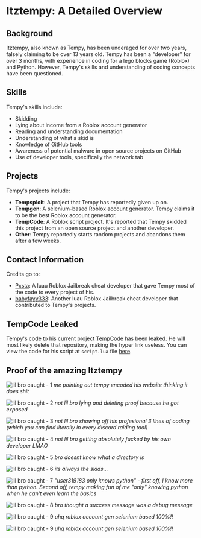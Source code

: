 # Itztempy: A Detailed Overview

## Background

Itztempy, also known as Tempy, has been underaged for over two years, falsely claiming to be over 13 years old. Tempy has been a "developer" for over 3 months, with experience in coding for a lego blocks game (Roblox) and Python. However, Tempy's skills and understanding of coding concepts have been questioned.

## Skills

Tempy's skills include:

- Skidding
- Lying about income from a Roblox account generator
- Reading and understanding documentation
- Understanding of what a skid is
- Knowledge of GitHub tools
- Awareness of potential malware in open source projects on GitHub
- Use of developer tools, specifically the network tab

## Projects

Tempy's projects include:

- **Tempsploit**: A project that Tempy has reportedly given up on.
- **Tempgen**: A selenium-based Roblox account generator. Tempy claims it to be the best Roblox account generator.
- **TempCode**: A Roblox script project. It's reported that Tempy skidded this project from an open source project and another developer.
- **Other**: Tempy reportedly starts random projects and abandons them after a few weeks.

## Contact Information

Credits go to:

- [Pxsta](http://dsc.projectauto.xyz/): A luau Roblox Jailbreak cheat developer that gave Tempy most of the code to every project of his.
- [babyfayy333](https://discord.gg/hcxdapVphM): Another luau Roblox Jailbreak cheat developer that contributed to Tempy's projects.

## TempCode Leaked

Tempy's code to his current project [TempCode](https://gist.githubusercontent.com/tempservice/d0a3e82dfa1db85c00c4911c02e7f6ef/raw/66cd3860bdc10fbb6c4cdb10ef20dc1f07373c4c/gistfile1.txt) has been leaked. He will most likely delete that repository, making the hyper link useless. You can view the code for his script at `script.lua` file [here](./script.lua).


## Proof of the amazing Itztempy

![lil bro caught - 1](./pic1.PNG)
*me pointing out tempy encoded his website thinking it does shit*

![lil bro caught - 2](./pic2.PNG)
*not lil bro lying and deleting proof because he got exposed*

![lil bro caught - 3](./pic3.PNG)
*not lil bro showing off his profesional 3 lines of coding (which you can find literally in every discord raiding tool)*

![lil bro caught - 4](./pic4.PNG)
*not lil bro getting absolutely fucked by his own developer LMAO*

![lil bro caught - 5](./pic5.PNG)
*bro doesnt know what a directory is*

![lil bro caught - 6](./pic6.PNG)
*its always the skids...*

![lil bro caught - 7](./pic7.PNG)
*"user319183 only knows python" - first off, I know more than python. Second off, tempy making fun of me "only" knowing python when he can't even learn the basics*

![lil bro caught - 8](./pic8.PNG)
*bro thought a success message was a debug message*

![lil bro caught - 9](./pic9.PNG)
*uhq roblox account gen selenium based 100%!!*

![lil bro caught - 9](./pic9.PNG)
*uhq roblox account gen selenium based 100%!!*